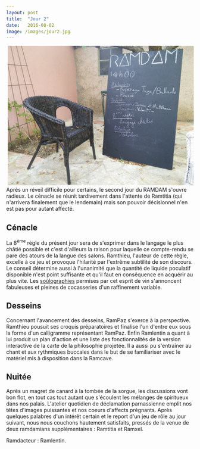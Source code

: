 ```yaml
---
layout: post
title:  "Jour 2"
date:   2016-08-02
image: /images/jour2.jpg
---
```


<div style="float:right; max-width: 500px;"><img src="/images/jour2.jpg" style="max-width: 500px"></div>
Après un réveil difficile pour certains, le second jour du RAMDAM s'ouvre radieux. Le cénacle se réunit tardivement dans l'attente de Ramtitia (qui n'arrivera finalement que le lendemain) mais son pouvoir décisionnel n'en est pas pour autant affecté.

## Cénacle
La 8<sup>ème</sup> règle du présent jour sera de s'exprimer dans le langage le plus châtié possible et c'est d'ailleurs la raison pour laquelle ce compte-rendu se pare des atours de la langue des salons. Ramthieu, l'auteur de cette règle, excelle à ce jeu et provoque l'hilarité par l'extrême subtilité de son discours.
Le conseil détermine aussi à l'unanimité que la quantité de liquide poculatif disponible n'est point suffisante et qu'il faut en conséquence en acquérir au plus vite. Les [soûlographies]() permises par cet esprit de vin s'annoncent fabuleuses et pleines de cocasseries d'un raffinement variable.

## Desseins
Concernant l'avancement des desseins, RamPaz s'exerce à la perspective. Ramthieu pousuit ses croquis préparatoires et finalise l'un d'entre eux sous la forme d'un calligramme représentant RamPaz. Enfin Ramlentin a quant à lui produit un plan d'action et une liste des fonctionnalités de la version interactive de la carte de la philosophie projetée. Il a aussi pu s'entraîner au chant et aux rythmiques buccales dans le but de se familiariser avec le matériel mis à disposition dans la Ramcave.

## Nuitée
Après un magret de canard à la tombée de la sorgue, les discussions vont bon flot, en tout cas tout autant que s'écoulent les mélanges de spiritueux dans nos palais. L'atelier quotidien de déclamation parnassienne emplit nos  têtes d'images puissantes et nos coeurs d'affects prégnants. Après quelques palabres d'un intérêt certain et le report d'un jeu de rôle au jour suivant, nous nous couchons hautement satisfaits, pressés de la venue de deux ramdamians supplémentaires : Ramtitia et Ramxel.

Ramdacteur : Ramlentin.

